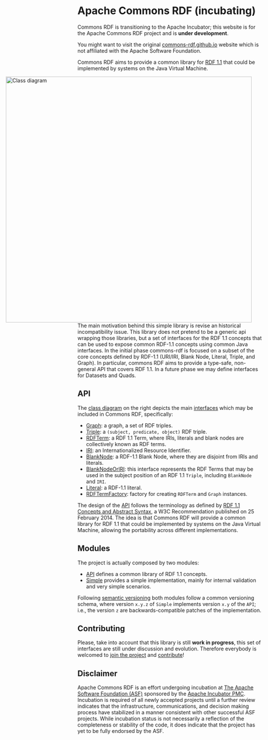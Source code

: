 # Apache Commons RDF (incubating)

<div class="alert alert-info" role="alert">
  <p>
    <span class="glyphicon glyphicon-info-sign" aria-hidden="true"></span>
    Commons RDF is transitioning to the Apache Incubator; this website is for 
    the Apache Commons RDF project and is <strong>under development</strong>.
  </p>
  <p>
    You might want to visit the original 
    <a class="alert-link" href="http://commons-rdf.github.io/">commons-rdf.github.io</a> 
    website which is not affiliated with the Apache Software Foundation.
  </p>
</div>

Commons RDF aims to provide a common library for [RDF 1.1](http://www.w3.org/TR/rdf11-concepts/) 
that could be implemented by systems on the Java Virtual Machine.

<div style="float: right; margin-left: 6em; margin-right: 2em;">
    <a href="images/class-diagram.png">
        <img src="images/class-diagram.png" alt="Class diagram" style="height: 48em" />
    </a>
</div>

The main motivation behind this simple library is revise an historical incompatibility 
issue. This library does not pretend to be a generic api wrapping those libraries, 
but a set of interfaces for the RDF 1.1 concepts that can be used to expose common 
RDF-1.1 concepts using common Java interfaces. In the initial phase commons-rdf 
is focused on a subset of the core concepts defined by RDF-1.1 (URI/IRI, Blank Node, 
Literal, Triple, and Graph). In particular, commons RDF aims to provide a type-safe, 
non-general API that covers RDF 1.1. In a future phase we may define interfaces 
for Datasets and Quads.

## API

The <a href="images/class-diagram.png">class diagram</a> on the right depicts the main 
[interfaces](apidocs/index.html?org/apache/commons/rdf/api/package-summary.html)
which may be included in Commons RDF, specifically:

* [Graph](apidocs/index.html?org/apache/commons/rdf/api/Graph.html): a graph, 
  a set of RDF triples.
* [Triple](apidocs/index.html?org/apache/commons/rdf/api/Triple.html): a 
  `(subject, predicate, object)` RDF triple.
* [RDFTerm](apidocs/index.html?org/apache/commons/rdf/api/RDFTerm.html): a RDF 1.1 
  Term, where IRIs, literals and blank nodes are collectively known as RDF terms.
* [IRI](apidocs/index.html?org/apache/commons/rdf/api/IRI.html): an 
  Internationalized Resource Identifier.
* [BlankNode](apidocs/index.html?org/apache/commons/rdf/api/BlankNode.html): a 
   RDF-1.1 Blank Node, where they are disjoint from IRIs and literals.
* [BlankNodeOrIRI](apidocs/index.html?org/apache/commons/rdf/api/BlankNodeOrIRI.html): 
  this interface represents the RDF Terms that may be used in the subject position 
  of an RDF 1.1 `Triple`, including `BlankNode` and `IRI`.
* [Literal](apidocs/index.html?org/apache/commons/rdf/api/Literal.html): a RDF-1.1 literal.
* [RDFTermFactory](apidocs/index.html?org/apache/commons/rdf/api/RDFTermFactory.html): 
  factory for creating `RDFTerm` and `Graph` instances.

The design of the [API](apidocs/index.html?org/apache/commons/rdf/api/package-summary.html)
follows the terminology as defined by [RDF 1.1 Concepts and Abstract Syntax](http://www.w3.org/TR/rdf11-concepts/), 
a W3C Recommendation published on 25 February 2014. The idea is that Commons RDF 
will provide a common library for RDF 1.1 that could be implemented by systems 
on the Java Virtual Machine, allowing the portability across different implementations.

## Modules

The project is actually composed by two modules:

* [API](apidocs/index.html?org/apache/commons/rdf/api/package-summary.html) defines 
  a common library of RDF 1.1 concepts.
* [Simple](apidocs/index.html?org/apache/commons/rdf/simple/package-summary.html) 
  provides a simple implementation, mainly for internal validation and very simple
  scenarios.

Following [semantic versioning](http://semver.org/) both modules follow a common 
versioning schema, where version `x.y.z` of `Simple` implements version `x.y` of
the `API`; i.e., the version `z` are backwards-compatible patches of the implementation.

## Contributing

Please, take into account that this library is still <strong>work in progress</strong>,
this set of interfaces are still under discussion and evolution. Therefore everybody 
is welcomed to [join the project](mail-lists.html) and [contribute](contributing.html)!

## Disclaimer

Apache Commons RDF is an effort undergoing incubation at [The Apache Software Foundation
(ASF)](http://apache.org/) sponsored by the [Apache Incubator PMC](http://incubator.apache.org/).
Incubation is required of all newly accepted projects until a further review
indicates that the infrastructure, communications, and decision making process
have stabilized in a manner consistent with other successful ASF projects.
While incubation status is not necessarily a reflection of the completeness or
stability of the code, it does indicate that the project has yet to be fully 
endorsed by the ASF.

